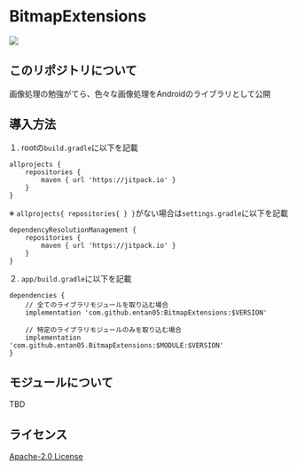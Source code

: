 # BitmapExtensions
[![](https://jitpack.io/v/entan05/BitmapExtensions.svg)](https://jitpack.io/#entan05/BitmapExtensions)

## このリポジトリについて
画像処理の勉強がてら、色々な画像処理をAndroidのライブラリとして公開

## 導入方法
１. rootの`build.gradle`に以下を記載
```
allprojects {
    repositories {
        maven { url 'https://jitpack.io' }
    }
}
```
※ `allprojects{ repositories{ } }`がない場合は`settings.gradle`に以下を記載
```
dependencyResolutionManagement {
    repositories {
        maven { url 'https://jitpack.io' }
    }
}
```
２. `app/build.gradle`に以下を記載
```
dependencies {
    // 全てのライブラリモジュールを取り込む場合
    implementation 'com.github.entan05:BitmapExtensions:$VERSION'

    // 特定のライブラリモジュールのみを取り込む場合
    implementation 'com.github.entan05.BitmapExtensions:$MODULE:$VERSION'
}
```

## モジュールについて
TBD

## ライセンス
[Apache-2.0 License](./LICENSE)
